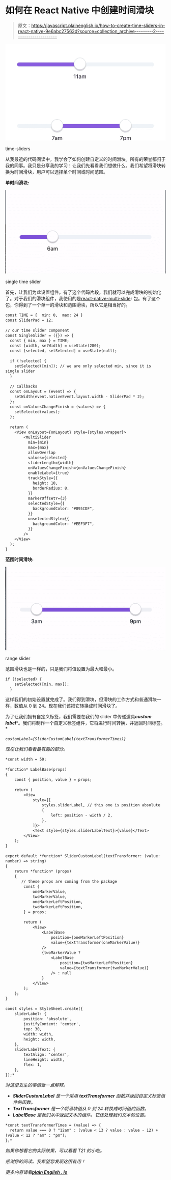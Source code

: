 # 如何在 React Native 中创建时间滑块

> 原文：<https://javascript.plainenglish.io/how-to-create-time-sliders-in-react-native-9e6abc27563d?source=collection_archive---------2----------------------->

![](img/8056c6bea9761a502485a9743e067cb3.png)

time-sliders

从我最近的代码阅读中，我学会了如何创建自定义的时间滑块。所有的荣誉都归于我的同事。我只是分享我的学习！让我们先看看我们想做什么。我们希望将滑块转换为时间滑块，用户可以选择单个时间或时间范围。

**单时间滑块:**

![](img/fb9e0aa71e049a30859950e42713a669.png)

single time slider

首先，让我们为此设置组件。有了这个代码片段，我们就可以完成滑块的初始化了。对于我们的滑块组件，我使用的是[react-native-multi-slide](https://github.com/ptomasroos/react-native-multi-slider)r 包。有了这个包，你得到了一个单一的滑块和范围滑块，所以它是相当好的。

```
const TIME = {  min: 0,  max: 24 }
const SliderPad = 12;

// our time slider component
const SingleSlider = ({}) => {
  const { min, max } = TIME;
  const [width, setWidth] = useState(280);
  const [selected, setSelected] = useState(null);

  if (!selected) {
    setSelected([min]); // we are only selected min, since it is single slider
  }

  // Callbacks
  const onLayout = (event) => {
    setWidth(event.nativeEvent.layout.width - SliderPad * 2);
  };
  const onValuesChangeFinish = (values) => {
    setSelected(values);
  };

  return (
    <View onLayout={onLayout} style={styles.wrapper}>
        <MultiSlider
          min={min}
          max={max}
          allowOverlap
          values={selected}
          sliderLength={width}
          onValuesChangeFinish={onValuesChangeFinish}
          enableLabel={true}
          trackStyle={{
            height: 10,
            borderRadius: 8,
          }}
          markerOffsetY={3}
          selectedStyle={{
            backgroundColor: "#895CDF",
          }}
          unselectedStyle={{
            backgroundColor: "#EEF3F7",
          }}
        />
    </View>
  );
}
```

**范围时间滑块:**

![](img/1b48131edfbbe3f188063601efbf8b80.png)

range slider

范围滑块也是一样的，只是我们将值设置为最大和最小。

```
if (!selected) {
    setSelected([min, max]); 
  }
```

这样我们的初始设置就完成了。我们得到滑块，但滑块的工作方式和普通滑块一样，数值从 0 到 24。现在我们该把它转换成时间滑块了。

为了让我们拥有自定义标签，我们需要在我们的 slider 中传递道具***custom label****。我们将制作一个自定义标签组件，它将进行时间转换，并返回时间标签。*

*`customLabel={SliderCustomLabel(textTransformerTimes)}`*

*现在让我们看看最有趣的部分。*

```
*const width = 50;

*function* LabelBase(props)
{
    const { position, value } = props;

    return (
        <View
            style={[
                styles.sliderLabel, // this one is position absolute
                {
                    left: position - width / 2,
                },
            ]}>
            <Text style={styles.sliderLabelText}>{value}</Text>
        </View>
    );
}

export default *function* SliderCustomLabel(textTransformer: (value: number) => string)
{
    return *function* (props)
    {
       // these props are coming from the package
        const {
            oneMarkerValue,
            twoMarkerValue,
            oneMarkerLeftPosition,
            twoMarkerLeftPosition,
        } = props;

        return (
            <View>
                <LabelBase
                    position={oneMarkerLeftPosition}
                    value={textTransformer(oneMarkerValue)}
                />
                {twoMarkerValue ? 
                    <LabelBase
                        position={twoMarkerLeftPosition}
                        value={textTransformer(twoMarkerValue)}
                    /> : null
                }
            </View>
        );
    };
}

const styles = StyleSheet.create({
    sliderLabel: {
        position: 'absolute',
        justifyContent: 'center',
        top: 30,
        width: width,
        height: width,
    },
    sliderLabelText: {
        textAlign: 'center',
        lineHeight: width,
        flex: 1,
    },
});*
```

*对这里发生的事情做一点解释。*

*   ***SliderCustomLabel** 是一个采用 **textTransformer** 函数并返回自定义标签组件的函数。*
*   ***TextTransformer** 是一个将滑块值从 0 到 24 转换成时间值的函数。*
*   ***LabelBase** 是我们从中返回文本的组件。它还处理我们文本的位置。*

```
*const textTransformerTimes = (value) => {
  return value === 0 ? "12am" : (value < 13 ? value : value - 12) +    (value < 12 ? "am" : "pm");
};*
```

*如果你想看它的实际效果，可以看看 T21 的小吃。*

*感谢您的阅读。我希望您发现这很有用！*

**更多内容请看*[***plain English . io***](https://plainenglish.io/)*